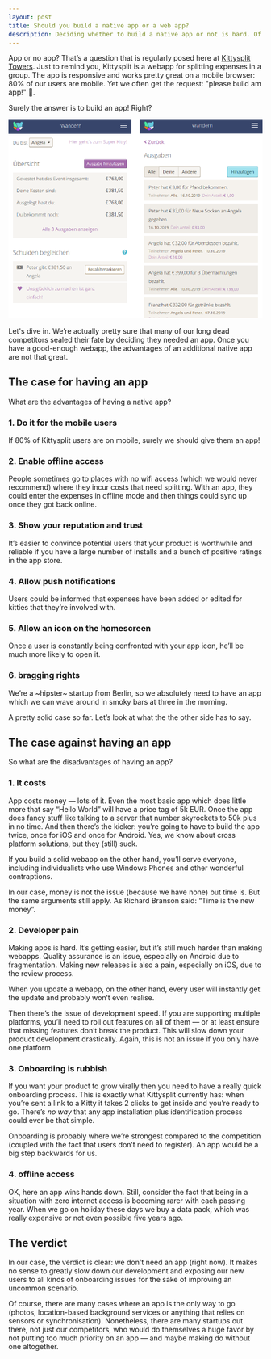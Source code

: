 ```yaml
---
layout: post
title: Should you build a native app or a web app?
description: Deciding whether to build a native app or not is hard. Of course it depends a lot on what your product is. Here we share our experiences.
---
```


App or no app? That’s a question that is regularly posed here at [Kittysplit Towers](https://kittysplit.com). Just to remind you, Kittysplit is a webapp for splitting expenses in a group. The app is responsive and works pretty great on a mobile browser: 80% of our users are mobile. Yet we often get the request: "please build am app!" 🙏.

Surely the answer is to build an app! Right?

![Kittysplit screenshots](/images/de_screen_collage.png)

Let's dive in. We’re actually pretty sure that many of our long dead competitors sealed their fate by deciding they needed an app. Once you have a good-enough webapp, the advantages of an additional native app are not that great.

## The case for having an app
What are the advantages of having a native app?

### 1. Do it for the mobile users
If 80% of Kittysplit users are on mobile, surely we should give them an app!

### 2. Enable offline access
People sometimes go to places with no wifi access (which we would never recommend) where they incur costs that need splitting. With an app, they could enter the expenses in offline mode and then things could sync up once they got back online.

### 3. Show your reputation and trust
It’s easier to convince potential users that your product is worthwhile and reliable if you have a large number of installs and a bunch of positive ratings in the app store.

### 4. Allow push notifications

Users could be informed that expenses have been added or edited for kitties that they’re involved with.

### 5. Allow an icon on the homescreen
 Once a user is constantly being confronted with your app icon, he’ll be much more likely to open it.

### 6. bragging rights
We’re a ~hipster~ startup from Berlin, so we absolutely need to have an app which we can wave around in smoky bars at three in the morning.

A pretty solid case so far. Let’s look at what the the other side has to say.

## The case against having an app
So what are the disadvantages of having an app?


### 1. It costs
App costs money &mdash; lots of it. Even the most basic app which does little more that say “Hello World” will have a price tag of 5k EUR. Once the app does fancy stuff like talking to a server that number skyrockets to 50k plus in no time. And then there’s the kicker: you’re going to have to build the app twice, once for iOS and once for Android. Yes, we know about cross platform solutions, but they (still) suck.

If you build a solid webapp on the other hand, you’ll serve everyone, including individualists who use Windows Phones and other wonderful contraptions.

In our case, money is not the issue (because we have none) but time is. But the same arguments still apply. As Richard Branson said: “Time is the new money”.

### 2. Developer pain
Making apps is hard. It’s getting easier, but it’s still much harder than making webapps. Quality assurance is an issue, especially on Android due to fragmentation. Making new releases is also a pain, especially on iOS, due to the review process.

When you update a webapp, on the other hand, every user will instantly get the update and probably won’t even realise.

Then there’s the issue of development speed. If you are supporting multiple platforms, you’ll need to roll out features on all of them &mdash; or at least ensure that missing features don’t break the product. This will slow down your product development drastically. Again, this is not an issue if you only have one platform

### 3. Onboarding is rubbish
If you want your product to grow virally then you need to have a really quick onboarding process. This is exactly what Kittysplit currently has: when you’re sent a link to a Kitty it takes 2 clicks to get inside and you’re ready to go. There’s *no way* that any app installation plus identification process could ever be that simple.

Onboarding is probably where we’re strongest compared to the competition (coupled with the fact that users don’t need to register). An app would be a big step backwards for us.

### 4. offline access
OK, here an app wins hands down. Still, consider the fact that being in a situation with zero internet access is becoming rarer with each passing year. When we go on holiday these days we buy a data pack, which was really expensive or not even possible five years ago.

## The verdict
In our case, the verdict is clear: we don't need an app (right now). It makes no sense to greatly slow down our development and exposing our new users to all kinds of onboarding issues for the sake of improving an uncommon scenario.

Of course, there are many cases where an app is the only way to go (photos, location-based background services or anything that relies on sensors or synchronisation). Nonetheless, there are many startups out there, not just our competitors, who would do themselves a huge favor by not putting too much priority on an app &mdash; and maybe making do without one altogether.
